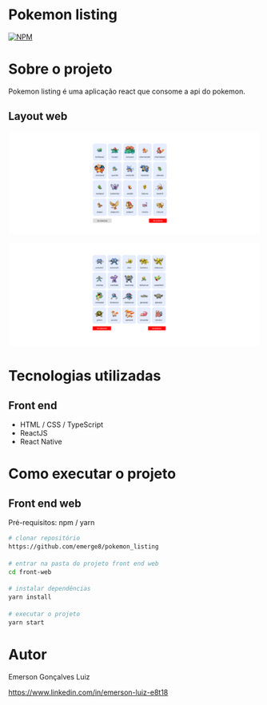 # Pokemon listing
[![NPM](https://img.shields.io/npm/l/react)](https://github.com/emerge8/dscatalog-bootcamp-devsuperior/blob/main/LICENSE) 

# Sobre o projeto

Pokemon listing é uma aplicação react que consome a api do pokemon.
 
## Layout web
![Web 2](https://github.com/emerge8/assets/blob/main/poke.png)

![Web 1](https://github.com/emerge8/assets/blob/main/poke2.png)

# Tecnologias utilizadas

## Front end
- HTML / CSS / TypeScript
- ReactJS
- React Native

# Como executar o projeto

## Front end web
Pré-requisitos: npm / yarn

```bash
# clonar repositório
https://github.com/emerge8/pokemon_listing

# entrar na pasta do projeto front end web
cd front-web

# instalar dependências
yarn install

# executar o projeto
yarn start
```

# Autor

Emerson Gonçalves Luiz

https://www.linkedin.com/in/emerson-luiz-e8t18
